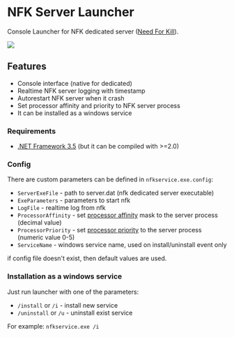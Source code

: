 NFK Server Launcher
==============

Console Launcher for NFK dedicated server ([Need For Kill](http://needforkill.ru)).

![](http://habrastorage.org/storage2/5cd/eba/5b0/5cdeba5b06d7aa5e9537c8350e33a36b.png)


## Features
* Console interface (native for dedicated)
* Realtime NFK server logging with timestamp
* Autorestart NFK server when it crash
* Set processor affinity and priority to NFK server process
* It can be installed as a windows service


### Requirements
* [.NET Framework 3.5](http://www.microsoft.com/en-us/download/details.aspx?id=21) (but it can be compiled with >=2.0)



### Config

There are custom parameters can be defined in `nfkservice.exe.config`:
* `ServerExeFile` - path to server.dat (nfk dedicated server executable)
* `ExeParameters` - parameters to start nfk
* `LogFile` - realtime log from nfk
* `ProcessorAffinity` - set [processor affinity](http://bit.ly/ZWkGpM) mask to the server process (decimal value)
* `ProcessorPriority` - set [processor priority](http://bit.ly/Urr7Rn) to the server process (numeric value 0-5)
* `ServiceName` - windows service name, used on install/uninstall event only

if config file doesn't exist, then default values are used.



### Installation as a windows service

Just run launcher with one of the parameters:

* `/install` or `/i` - install new service
* `/uninstall` or `/u` - uninstall exist service

For example: `nfkservice.exe /i`
